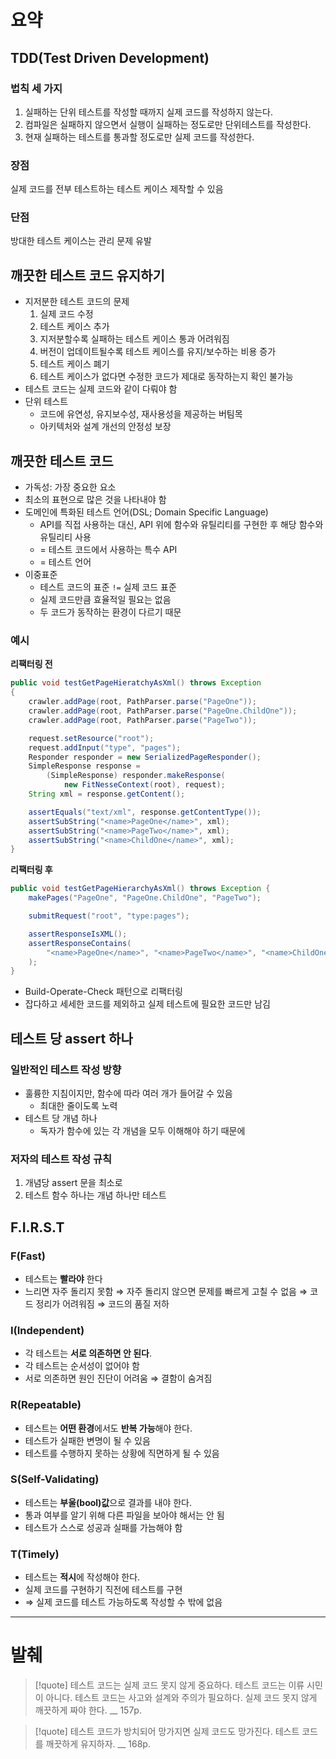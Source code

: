 # 요약

## TDD(Test Driven Development)
### 법칙 세 가지
1. 실패하는 단위 테스트를 작성할 때까지 실제 코드를 작성하지 않는다.
2. 컴파일은 실패하지 않으면서 실행이 실패하는 정도로만 단위테스트를 작성한다.
3. 현재 실패하는 테스트를 통과할 정도로만 실제 코드를 작성한다.

### 장점
실제 코드를 전부 테스트하는 테스트 케이스 제작할 수 있음

### 단점
방대한 테스트 케이스는 관리 문제 유발

## 깨끗한 테스트 코드 유지하기
- 지저분한 테스트 코드의 문제
	1. 실제 코드 수정
	2. 테스트 케이스 추가
	3. 지저분할수록 실패하는 테스트 케이스 통과 어려워짐
	4. 버전이 업데이트될수록 테스트 케이스를 유지/보수하는 비용 증가
	5. 테스트 케이스 폐기
	6. 테스트 케이스가 없다면 수정한 코드가 제대로 동작하는지 확인 불가능
- 테스트 코드는 실제 코드와 같이 다뤄야 함
- 단위 테스트
	- 코드에 유연성, 유지보수성, 재사용성을 제공하는 버팀목
	- 아키텍처와 설계 개선의 안정성 보장

## 깨끗한 테스트 코드
- 가독성: 가장 중요한 요소
- 최소의 표현으로 많은 것을 나타내야 함
- 도메인에 특화된 테스트 언어(DSL; Domain Specific Language)
	- API를 직접 사용하는 대신, API 위에 함수와 유틸리티를 구현한 후 해당 함수와 유틸리티 사용
	- = 테스트 코드에서 사용하는 특수 API
	- = 테스트 언어
- 이중표준
	- 테스트 코드의 표준 `!=` 실제 코드 표준
	- 실제 코드만큼 효율적일 필요는 없음
	-  두 코드가 동작하는 환경이 다르기 때문

### 예시
**리팩터링 전**
```java
public void testGetPageHieratchyAsXml() throws Exception
{
	crawler.addPage(root, PathParser.parse("PageOne"));
	crawler.addPage(root, PathParser.parse("PageOne.ChildOne"));
	crawler.addPage(root, PathParser.parse("PageTwo"));

	request.setResource("root");
	request.addInput("type", "pages");
	Responder responder = new SerializedPageResponder();
	SimpleResponse response =
		(SimpleResponse) responder.makeResponse(
			new FitNesseContext(root), request);
	String xml = response.getContent();

	assertEquals("text/xml", response.getContentType());
	assertSubString("<name>PageOne</name>", xml);
	assertSubString("<name>PageTwo</name>", xml);
	assertSubString("<name>ChildOne</name>", xml);
}
```

**리팩터링 후**
```java
public void testGetPageHierarchyAsXml() throws Exception {
	makePages("PageOne", "PageOne.ChildOne", "PageTwo");

	submitRequest("root", "type:pages");

	assertResponseIsXML();
	assertResponseContains(
		"<name>PageOne</name>", "<name>PageTwo</name>", "<name>ChildOne</name>"
	);
}
```
- Build-Operate-Check 패턴으로 리팩터링
- 잡다하고 세세한 코드를 제외하고 실제 테스트에 필요한 코드만 남김

## 테스트 당 assert 하나
### 일반적인 테스트 작성 방향
- 훌륭한 지침이지만, 함수에 따라 여러 개가 들어갈 수 있음
	- 최대한 줄이도록 노력
- 테스트 당 개념 하나
	- 독자가 함수에 있는 각 개념을 모두 이해해야 하기 때문에

### 저자의 테스트 작성 규칙
1. 개념당 assert 문을 최소로
2. 테스트 함수 하나는 개념 하나만 테스트

## F.I.R.S.T
### F(Fast)
- 테스트는 **빨라야** 한다
- 느리면 자주 돌리지 못함 ⇒ 자주 돌리지 않으면 문제를 빠르게 고칠 수 없음 ⇒ 코드 정리가 어려워짐 ⇒ 코드의 품질 저하
### I(Independent)
- 각 테스트는 **서로 의존하면 안 된다**.
- 각 테스트는 순서성이 없어야 함
- 서로 의존하면 원인 진단이 어려움 ⇒ 결함이 숨겨짐
### R(Repeatable)
- 테스트는 **어떤 환경**에서도 **반복 가능**해야 한다.
- 테스트가 실패한 변명이 될 수 있음
- 테스트를 수행하지 못하는 상황에 직면하게 될 수 있음
### S(Self-Validating)
- 테스트는 **부울(bool)값**으로 결과를 내야 한다.
- 통과 여부를 알기 위해 다른 파일을 보아야 해서는 안 됨
- 테스트가 스스로 성공과 실패를 가늠해야 함
### T(Timely)
- 테스트는 **적시**에 작성해야 한다.
- 실제 코드를 구현하기 직전에 테스트를 구현
- ⇒ 실제 코드를 테스트 가능하도록 작성할 수 밖에 없음

---

# 발췌

> [!quote]
> 테스트 코드는 실제 코드 못지 않게 중요하다. 테스트 코드는 이류 시민이 아니다. 테스트 코드는 사고와 설계와 주의가 필요하다. 실제 코드 못지 않게 깨끗하게 짜야 한다.
> __
> 157p.

> [!quote]
> 테스트 코드가 방치되어 망가지면 실제 코드도 망가진다. 테스트 코드를 깨끗하게 유지하자.
> __
> 168p.